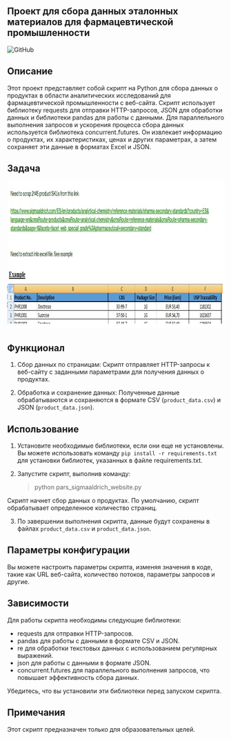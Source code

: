 ## Проект для сбора данных эталонных материалов для фармацевтической промышленности

![GitHub](https://img.shields.io/github/license/ANT050/Sigmaaldrich_website_scraper_freelancing?color=blue&label=MIT%20License)

## Описание

Этот проект представляет собой скрипт на Python для сбора данных о продуктах в области аналитических исследований 
для фармацевтической промышленности с веб-сайта. Скрипт использует библиотеку requests для отправки HTTP-запросов, 
JSON для обработки данных и библиотеки pandas для работы с данными. Для параллельного выполнения запросов и ускорения 
процесса сбора данных используется библиотека concurrent.futures. Он извлекает информацию о продуктах, 
их характеристиках, ценах и других параметрах, а затем сохраняет эти данные в форматах Excel и JSON.

## Задача

<img src="Example.jpg" height="341" width="933"/>

## Функционал

1. Сбор данных по страницам: Скрипт отправляет HTTP-запросы к веб-сайту с заданными параметрами для получения данных о продуктах.

2. Обработка и сохранение данных: Полученные данные обрабатываются и сохраняются в формате CSV (`product_data.csv`) и 
JSON (`product_data.json`).


## Использование

1. Установите необходимые библиотеки, если они еще не установлены. Вы можете использовать команду 
   `pip install -r requirements.txt` для установки библиотек, указанных в файле requirements.txt.

2. Запустите скрипт, выполнив команду:

   > python pars_sigmaaldrich_website.py

Скрипт начнет сбор данных о продуктах. По умолчанию, скрипт обрабатывает определенное количество страниц.

3. По завершении выполнения скрипта, данные будут сохранены в файлах `product_data.csv` и `product_data.json`.

## Параметры конфигурации

Вы можете настроить параметры скрипта, изменяя значения в коде, такие как URL веб-сайта, количество потоков, 
параметры запросов и другие.

## Зависимости

Для работы скрипта необходимы следующие библиотеки:

- requests для отправки HTTP-запросов.
- pandas для работы с данными в формате CSV и JSON.
- re для обработки текстовых данных с использованием регулярных выражений.
- json для работы с данными в формате JSON.
- concurrent.futures для параллельного выполнения запросов, что повышает эффективность сбора данных.

Убедитесь, что вы установили эти библиотеки перед запуском скрипта.

## Примечания

Этот скрипт предназначен только для образовательных целей.